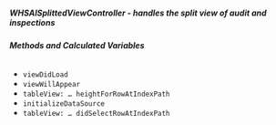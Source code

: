##### **WHSAISplittedViewController** - handles the split view of audit and inspections

###### **Methods and Calculated Variables**
- `viewDidLoad`
- `viewWillAppear`
- `tableView: … heightForRowAtIndexPath`
- `initializeDataSource`
- `tableView: … didSelectRowAtIndexPath`